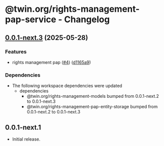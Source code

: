 # @twin.org/rights-management-pap-service - Changelog

## [0.0.1-next.3](https://github.com/twinfoundation/rights-management/compare/rights-management-service-v0.0.1-next.2...rights-management-service-v0.0.1-next.3) (2025-05-28)


### Features

* rights management pap ([#4](https://github.com/twinfoundation/rights-management/issues/4)) ([d1165a9](https://github.com/twinfoundation/rights-management/commit/d1165a92f57128731cfb308d977832e28cf33493))


### Dependencies

* The following workspace dependencies were updated
  * dependencies
    * @twin.org/rights-management-models bumped from 0.0.1-next.2 to 0.0.1-next.3
    * @twin.org/rights-management-pap-entity-storage bumped from 0.0.1-next.2 to 0.0.1-next.3

## 0.0.1-next.1

- Initial release.
